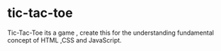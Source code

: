 # tic-tac-toe
Tic-Tac-Toe its a game , create this for the understanding fundamental concept of HTML ,CSS and JavaScript.
